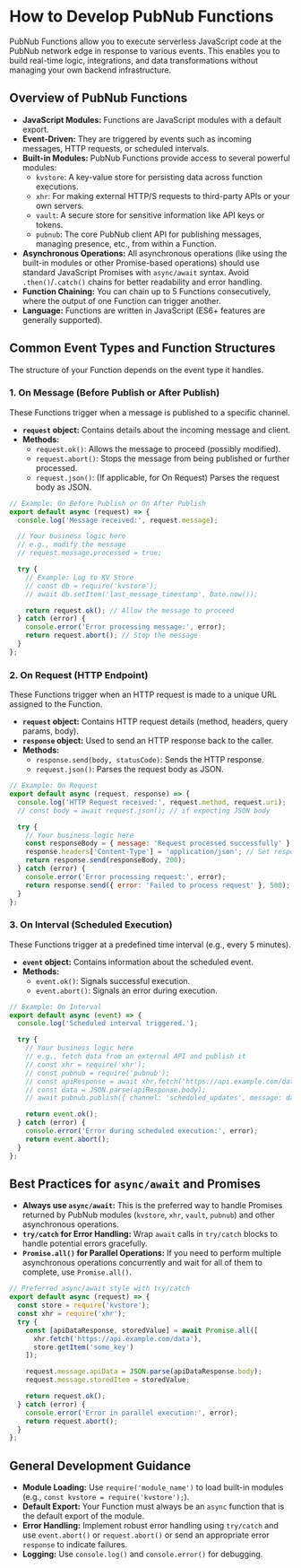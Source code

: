 # How to Develop PubNub Functions

PubNub Functions allow you to execute serverless JavaScript code at the PubNub network edge in response to various events. This enables you to build real-time logic, integrations, and data transformations without managing your own backend infrastructure.

## Overview of PubNub Functions

*   **JavaScript Modules:** Functions are JavaScript modules with a default export.
*   **Event-Driven:** They are triggered by events such as incoming messages, HTTP requests, or scheduled intervals.
*   **Built-in Modules:** PubNub Functions provide access to several powerful modules:
    *   `kvstore`: A key-value store for persisting data across function executions.
    *   `xhr`: For making external HTTP/S requests to third-party APIs or your own servers.
    *   `vault`: A secure store for sensitive information like API keys or tokens.
    *   `pubnub`: The core PubNub client API for publishing messages, managing presence, etc., from within a Function.
*   **Asynchronous Operations:** All asynchronous operations (like using the built-in modules or other Promise-based operations) should use standard JavaScript Promises with `async/await` syntax. Avoid `.then()`/`.catch()` chains for better readability and error handling.
*   **Function Chaining:** You can chain up to 5 Functions consecutively, where the output of one Function can trigger another.
*   **Language:** Functions are written in JavaScript (ES6+ features are generally supported).

## Common Event Types and Function Structures

The structure of your Function depends on the event type it handles.

### 1. On Message (Before Publish or After Publish)
These Functions trigger when a message is published to a specific channel.
*   **`request` object:** Contains details about the incoming message and client.
*   **Methods:**
    *   `request.ok()`: Allows the message to proceed (possibly modified).
    *   `request.abort()`: Stops the message from being published or further processed.
    *   `request.json()`: (If applicable, for On Request) Parses the request body as JSON.

```javascript
// Example: On Before Publish or On After Publish
export default async (request) => {
  console.log('Message received:', request.message);

  // Your business logic here
  // e.g., modify the message
  // request.message.processed = true;

  try {
    // Example: Log to KV Store
    // const db = require('kvstore');
    // await db.setItem('last_message_timestamp', Date.now());

    return request.ok(); // Allow the message to proceed
  } catch (error) {
    console.error('Error processing message:', error);
    return request.abort(); // Stop the message
  }
};
```

### 2. On Request (HTTP Endpoint)
These Functions trigger when an HTTP request is made to a unique URL assigned to the Function.
*   **`request` object:** Contains HTTP request details (method, headers, query params, body).
*   **`response` object:** Used to send an HTTP response back to the caller.
*   **Methods:**
    *   `response.send(body, statusCode)`: Sends the HTTP response.
    *   `request.json()`: Parses the request body as JSON.

```javascript
// Example: On Request
export default async (request, response) => {
  console.log('HTTP Request received:', request.method, request.uri);
  // const body = await request.json(); // if expecting JSON body

  try {
    // Your business logic here
    const responseBody = { message: 'Request processed successfully' };
    response.headers['Content-Type'] = 'application/json'; // Set response header
    return response.send(responseBody, 200);
  } catch (error) {
    console.error('Error processing request:', error);
    return response.send({ error: 'Failed to process request' }, 500);
  }
};
```

### 3. On Interval (Scheduled Execution)
These Functions trigger at a predefined time interval (e.g., every 5 minutes).
*   **`event` object:** Contains information about the scheduled event.
*   **Methods:**
    *   `event.ok()`: Signals successful execution.
    *   `event.abort()`: Signals an error during execution.

```javascript
// Example: On Interval
export default async (event) => {
  console.log('Scheduled interval triggered.');

  try {
    // Your business logic here
    // e.g., fetch data from an external API and publish it
    // const xhr = require('xhr');
    // const pubnub = require('pubnub');
    // const apiResponse = await xhr.fetch('https://api.example.com/data');
    // const data = JSON.parse(apiResponse.body);
    // await pubnub.publish({ channel: 'scheduled_updates', message: data });

    return event.ok();
  } catch (error) {
    console.error('Error during scheduled execution:', error);
    return event.abort();
  }
};
```

## Best Practices for `async/await` and Promises

*   **Always use `async/await`:** This is the preferred way to handle Promises returned by PubNub modules (`kvstore`, `xhr`, `vault`, `pubnub`) and other asynchronous operations.
*   **`try/catch` for Error Handling:** Wrap `await` calls in `try/catch` blocks to handle potential errors gracefully.
*   **`Promise.all()` for Parallel Operations:** If you need to perform multiple asynchronous operations concurrently and wait for all of them to complete, use `Promise.all()`.

```javascript
// Preferred async/await style with try/catch
export default async (request) => {
  const store = require('kvstore');
  const xhr = require('xhr');
  try {
    const [apiDataResponse, storedValue] = await Promise.all([
      xhr.fetch('https://api.example.com/data'),
      store.getItem('some_key')
    ]);

    request.message.apiData = JSON.parse(apiDataResponse.body);
    request.message.storedItem = storedValue;

    return request.ok();
  } catch (error) {
    console.error('Error in parallel execution:', error);
    return request.abort();
  }
};
```

## General Development Guidance

*   **Module Loading:** Use `require('module_name')` to load built-in modules (e.g., `const kvstore = require('kvstore');`).
*   **Default Export:** Your Function must always be an `async` function that is the default export of the module.
*   **Error Handling:** Implement robust error handling using `try/catch` and use `event.abort()` or `request.abort()` or send an appropriate error `response` to indicate failures.
*   **Logging:** Use `console.log()` and `console.error()` for debugging. 

